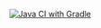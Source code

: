 [![Java CI with Gradle](https://github.com/Evgeny-Starikov/aqa-patterns-test-mode/actions/workflows/gradle.yml/badge.svg?branch=main)](https://github.com/Evgeny-Starikov/aqa-patterns-test-mode/actions/workflows/gradle.yml)

